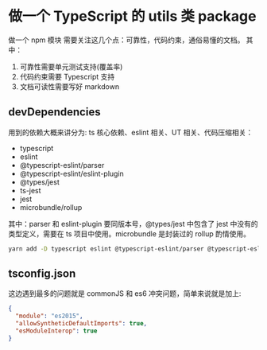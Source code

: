 # 做一个 TypeScript 的 utils 类 package

做一个 npm 模块 需要关注这几个点：可靠性，代码约束，通俗易懂的文档。
其中：

1. 可靠性需要单元测试支持(覆盖率)
2. 代码约束需要 Typescript 支持
3. 文档可读性需要写好 markdown

## devDependencies

用到的依赖大概来讲分为: ts 核心依赖、eslint 相关、UT 相关、代码压缩相关：

- typescript
- eslint
- @typescript-eslint/parser
- @typescript-eslint/eslint-plugin
- @types/jest
- ts-jest
- jest
- microbundle/rollup

其中：parser 和 eslint-plugin 要同版本号，@types/jest 中包含了 jest 中没有的类型定义，需要在 ts 项目中使用。microbundle 是封装过的 rollup 酌情使用。

```sh
yarn add -D typescript eslint @typescript-eslint/parser @typescript-eslint/eslint-plugin @types/jest ts-jest jest microbundle
```

## tsconfig.json

这边遇到最多的问题就是 commonJS 和 es6 冲突问题，简单来说就是加上:

```json
{
  "module": "es2015",
  "allowSyntheticDefaultImports": true,
  "esModuleInterop": true
}
```
